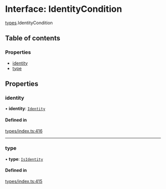 # Interface: IdentityCondition

[types](../wiki/types).IdentityCondition

## Table of contents

### Properties

- [identity](../wiki/types.IdentityCondition#identity)
- [type](../wiki/types.IdentityCondition#type)

## Properties

### identity

• **identity**: [`Identity`](../wiki/api.entities.Identity.Identity)

#### Defined in

[types/index.ts:416](https://github.com/PolymathNetwork/polymesh-sdk/blob/c6fe1be3/src/types/index.ts#L416)

___

### type

• **type**: [`IsIdentity`](../wiki/types.ConditionType#isidentity)

#### Defined in

[types/index.ts:415](https://github.com/PolymathNetwork/polymesh-sdk/blob/c6fe1be3/src/types/index.ts#L415)
